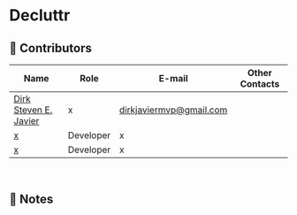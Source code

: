 

# Decluttr


##  <a id = "contrib"> 👷‍ Contributors </a> <br>

| Name | Role | E-mail | Other Contacts |
| --- | --- | --- | --- |
| <a href = "https://github.com/DirkSteven">Dirk Steven E. Javier</a> | x | dirkjaviermvp@gmail.com |
| <a href = "https://x">x </a>|  Developer  | x |
| <a href = "https:/x">x </a>| Developer | x |



<br>


##  <a id = "notes"> 📝 Notes </a><br>
<!-- [1] *** INSERT NOTE ***

[2] *** INSERT NOTE *** -->

<br><br>



